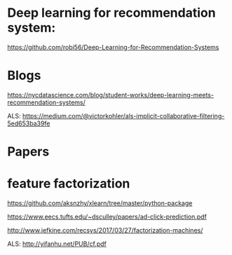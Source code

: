 # Deep learning for recommendation system: 
https://github.com/robi56/Deep-Learning-for-Recommendation-Systems
# Blogs
https://nycdatascience.com/blog/student-works/deep-learning-meets-recommendation-systems/

ALS: https://medium.com/@victorkohler/als-implicit-collaborative-filtering-5ed653ba39fe

# Papers

# feature factorization 
https://github.com/aksnzhy/xlearn/tree/master/python-package

https://www.eecs.tufts.edu/~dsculley/papers/ad-click-prediction.pdf

http://www.jefkine.com/recsys/2017/03/27/factorization-machines/

ALS: http://yifanhu.net/PUB/cf.pdf


